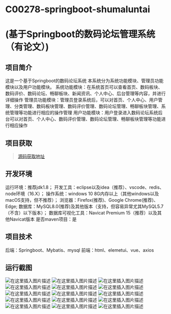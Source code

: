 # C00278-springboot-shumaluntai
# (基于Springboot的数码论坛管理系统（有论文）)
## 项目简介
这是一个基于Springboot的数码论坛系统
本系统分为系统功能模块、管理员功能模块以及用户功能模块。
系统功能模块：在系统首页可以查看首页、数码板块、数码评价、数码论坛、畅聊板块、新闻资讯、个人中心、后台管理等内容，并进行详细操作
管理员功能模块：管理员登录系统后，可以对首页、个人中心、用户管理、分类管理、数码板块管理、数码评价管理、数码论坛管理、畅聊板块管理、系统管理等功能进行相应的操作管理
用户功能模块：用户登录进入数码论坛系统后台可以对首页、个人中心、数码评价管理、数码论坛管理、畅聊板块管理等功能进行相应操作



## 项目获取
> [源码获取地址](http://www.manoncode.cn/details?id=278)

 
## 开发环境

运行环境：推荐jdk1.8；
开发工具：eclipse以及idea（推荐）、vscode、redis、node环境（16.X）；
操作系统：windows 10 8G内存以上（其他windows以及macOS支持，但不推荐）；
浏览器：Firefox(推荐)、Google Chrome(推荐)、Edge;
数据库：MySQL8.0(推荐)及其他版本（支持，但容易异常尤其MySQL5.7（不含）以下版本）；
数据库可视化工具：Navicat Premium 15（推荐）以及其他Navicat版本
是否maven项目：是

## 项目技术
 
后端：Springboot、Mybatis、mysql
前端：html、elemetui、vue、axios


## 运行截图

![在这里插入图片描述](https://img-blog.csdnimg.cn/direct/6dfcf0913dd84112882e570fed1e47ee.png#pic_center)
![在这里插入图片描述](https://img-blog.csdnimg.cn/direct/d81ea1324319445eb139464f67cf22d5.png#pic_center)
![在这里插入图片描述](https://img-blog.csdnimg.cn/direct/b125f21e685b49c9ac7094661b7b6ffa.png#pic_center)
![在这里插入图片描述](https://img-blog.csdnimg.cn/direct/0073e0f1b3c94fe197efa609b65500ac.png#pic_center)
![在这里插入图片描述](https://img-blog.csdnimg.cn/direct/556a7badaf8e43c98aa5c083f8c58eb7.png#pic_center)
![在这里插入图片描述](https://img-blog.csdnimg.cn/direct/c999d083daa24bcd91a274c79095b18c.png#pic_center)
![在这里插入图片描述](https://img-blog.csdnimg.cn/direct/9077f53d201945c9bd59f7fa2768302e.png#pic_center)
![在这里插入图片描述](https://img-blog.csdnimg.cn/direct/5da42e27b69c4126a12075947559717a.png#pic_center)
![在这里插入图片描述](https://img-blog.csdnimg.cn/direct/3a54e14e19474625b8a836d1ad81f67f.png#pic_center)
![在这里插入图片描述](https://img-blog.csdnimg.cn/direct/05b68f44a5cd40968b91f06a1274f7cf.png#pic_center)
![在这里插入图片描述](https://img-blog.csdnimg.cn/direct/013ad8f0d1324594afc6b76f1569b6c5.png#pic_center)
![在这里插入图片描述](https://img-blog.csdnimg.cn/direct/063ddcdcffbd4473b96d402a62baa80a.png#pic_center)
![在这里插入图片描述](https://img-blog.csdnimg.cn/direct/223ace734db14c67be49cf6ba7afb739.png#pic_center)
![在这里插入图片描述](https://img-blog.csdnimg.cn/direct/509956c5b57c4e3bb7b7346040f30f79.png#pic_center)
![在这里插入图片描述](https://img-blog.csdnimg.cn/direct/84b3782ebfe14732aec81898bc4b5b04.png#pic_center)

